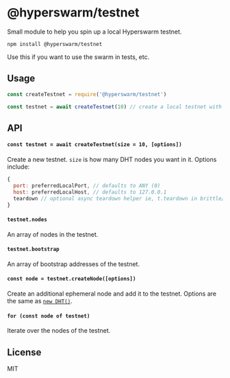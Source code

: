# @hyperswarm/testnet

Small module to help you spin up a local Hyperswarm testnet.

```
npm install @hyperswarm/testnet
```

Use this if you want to use the swarm in tests, etc.

## Usage

``` js
const createTestnet = require('@hyperswarm/testnet')

const testnet = await createTestnet(10) // create a local testnet with 10 dht nodes
```

## API

#### `const testnet = await createTestnet(size = 10, [options])`

Create a new testnet. `size` is how many DHT nodes you want in it. Options include:

```js
{
  port: preferredLocalPort, // defaults to ANY (0)
  host: preferredLocalHost, // defaults to 127.0.0.1
  teardown // optional async teardown helper ie, t.teardown in brittle/tap etc
}
```

#### `testnet.nodes`

An array of nodes in the testnet.

#### `testnet.bootstrap`

An array of bootstrap addresses of the testnet.

#### `const node = testnet.createNode([options])`

Create an additional ephemeral node and add it to the testnet. Options are the same as [`new DHT()`](https://github.com/hyperswarm/dht#const-node--new-dhtoptions).

#### `for (const node of testnet)`

Iterate over the nodes of the testnet.

## License

MIT
